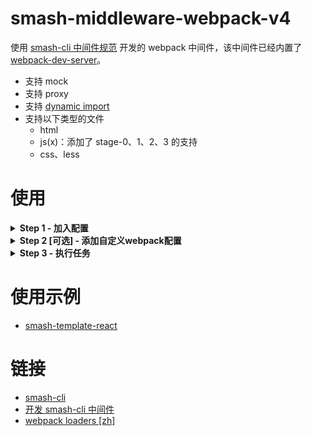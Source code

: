 # smash-middleware-webpack-v4

使用 [smash-cli 中间件规范](https://github.com/chenhaihong/smash-cli) 开发的 webpack 中间件，该中间件已经内置了
[webpack-dev-server](https://www.npmjs.com/package/webpack-dev-server)。

- 支持 mock
- 支持 proxy
- 支持
  [dynamic import](https://webpack.docschina.org/guides/code-splitting/#%E5%8A%A8%E6%80%81%E5%AF%BC%E5%85%A5-dynamic-imports-)
- 支持以下类型的文件
  - html
  - js(x)：添加了 stage-0、1、2、3 的支持
  - css、less

# 使用

<!-- ## Step 1 - 加入配置 -->
<details>
<summary><b>Step 1 - 加入配置</b></summary>
<p>
在 <code>.smash/task.yml</code> 文件中加入配置：

```yaml
server:
  - name: smash-middleware-webpack-v4
    type: server # 浏览器网页应用，启用webpack-dev-server

watch:
  - name: smash-middleware-webpack-v4
    type: watch # 浏览器网页应用，开启watch模式

build:
  - name: smash-middleware-webpack-v4
    type: build # 浏览器网页应用，生产环境

buildLib:
  - name: smash-middleware-webpack-v4
    type: lib # js lib类型应用，生产环境
```

参数的配置规则如下：

- `type`：默认为 `build`
  - `server`：浏览器网页应用，启用 webpack-dev-server
  - `watch`：浏览器网页应用，开启 watch 模式
  - `build`：浏览器网页应用，生产环境
  - `lib`：js 库类型应用，生产环境
    </p>
    </details>

<!-- ## Step 2 - 添加自定义webpack配置 -->
<details>
<summary><b>Step 2 [可选] - 添加自定义webpack配置</b></summary>
<p>

在项目根目录新建 `webpack.config.js` 文件，可增加自定义配置。

```javascript
module.exports = ({ webpack, defaultWebpackConfig }) => {
  return {
    devtool: 'source-map',
    externals: {
      axios: 'axios',
      jquery: 'jQuery',
      react: 'React',
      'react-dom': 'ReactDOM',
    },
    resolve: {
      ...defaultWebpackConfig.resolve,
      alias: {},
    },
    devServer: {
      ...defaultWebpackConfig.devServer,
      hot: true,
      // hotOnly: true, // 只启用页面无刷新替换
      port: 8080,
      proxy: {
        // 代理配置
        '/api': 'http://localhost:3000',
      },
    },
  };
};
```

</p>
</details>

<!-- ## Step 3 - 执行任务 -->
<details>
<summary><b>Step 3 - 执行任务</b></summary>
<p>

```bash
# 启动 webpack-dev-server
$ smash run server

# 开启 watch 模式
$ smash run watch

# 生产模式构建网页应用
$ smash run build

# 生产模式下构建js库应用
$ smash run buildLib
```

</p>
</details>

# 使用示例

- [smash-template-react](https://www.npmjs.com/package/smash-template-react)

# 链接

- [smash-cli](https://github.com/chenhaihong/smash-cli)
- [开发 smash-cli 中间件](https://github.com/chenhaihong/smash-cli/wiki/%E5%BC%80%E5%8F%91%E4%B8%AD%E9%97%B4%E4%BB%B6)
- [webpack loaders [zh]](https://webpack.docschina.org/loaders/)

